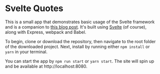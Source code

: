 # Svelte Quotes
This is a small app that demonstrates basic usage of the Svelte framework and is a companion to [this blog post](https://javascriptreport.com/building-an-app-with-sveltejs/). It's built using [Svelte](https://svelte.technology/) (of course), along with Express, webpack and Babel.

To begin, clone or download the repository, then navigate to the root folder of the downloaded project. Next, install by running either `npm install` or `yarn` in your terminal.

You can start the app by `npm run start` or `yarn start`. The site will spin up and be available at http://localhost:8080.
